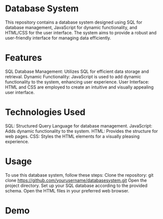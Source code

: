 # Database System
 This repository contains a database system designed using SQL for database management, JavaScript for dynamic functionality, and HTML/CSS for the user interface. The system aims to provide a robust and user-friendly interface for managing data efficiently.

# Features
SQL Database Management: Utilizes SQL for efficient data storage and retrieval.
Dynamic Functionality: JavaScript is used to add dynamic functionality to the system, enhancing user experience.
User Interface: HTML and CSS are employed to create an intuitive and visually appealing user interface.

# Technologies Used
SQL: Structured Query Language for database management.
JavaScript: Adds dynamic functionality to the system.
HTML: Provides the structure for web pages.
CSS: Styles the HTML elements for a visually pleasing experience.

# Usage
To use this database system, follow these steps:
Clone the repository: git clone https://github.com/yourusername/databasesystem.git
Open the project directory.
Set up your SQL database according to the provided schema.
Open the HTML files in your preferred web browser.

# Demo
